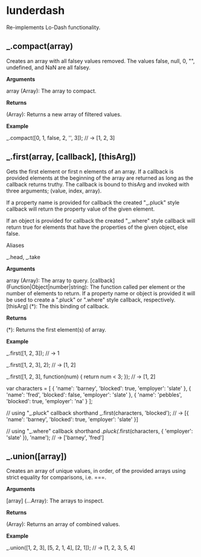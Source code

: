 lunderdash
==========

Re-implements Lo-Dash functionality.


_.compact(array)
-----------------

Creates an array with all falsey values removed. The values false, null, 0, "", undefined, and NaN are all falsey.

**Arguments**

array (Array): The array to compact.

**Returns**

(Array): Returns a new array of filtered values.

**Example**

_.compact([0, 1, false, 2, '', 3]);
// → [1, 2, 3]


_.first(array, [callback], [thisArg])
-------------------------------------

Gets the first element or first n elements of an array. If a callback is provided elements at the beginning of the array are returned as long as the callback returns truthy. The callback is bound to thisArg and invoked with three arguments; (value, index, array).

If a property name is provided for callback the created "_.pluck" style callback will return the property value of the given element.

If an object is provided for callback the created "_.where" style callback will return true for elements that have the properties of the given object, else false.

Aliases

_.head, _.take

**Arguments**

array (Array): The array to query.
[callback] (Function|Object|number|string): The function called per element or the number of elements to return. If a property name or object is provided it will be used to create a ".pluck" or ".where" style callback, respectively.
[thisArg] (*): The this binding of callback.

**Returns**

(*): Returns the first element(s) of array.

**Example**

_.first([1, 2, 3]);
// → 1

_.first([1, 2, 3], 2);
// → [1, 2]

_.first([1, 2, 3], function(num) {
  return num < 3;
});
// → [1, 2]

var characters = [
  { 'name': 'barney',  'blocked': true,  'employer': 'slate' },
  { 'name': 'fred',    'blocked': false, 'employer': 'slate' },
  { 'name': 'pebbles', 'blocked': true,  'employer': 'na' }
];

// using "_.pluck" callback shorthand
_.first(characters, 'blocked');
// → [{ 'name': 'barney', 'blocked': true, 'employer': 'slate' }]

// using "_.where" callback shorthand
_.pluck(_.first(characters, { 'employer': 'slate' }), 'name');
// → ['barney', 'fred']


_.union([array])
----------------

Creates an array of unique values, in order, of the provided arrays using strict equality for comparisons, i.e. ===.

**Arguments**

[array] (…Array): The arrays to inspect.

**Returns**

(Array): Returns an array of combined values.

**Example**

_.union([1, 2, 3], [5, 2, 1, 4], [2, 1]);
// → [1, 2, 3, 5, 4]

